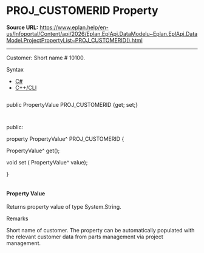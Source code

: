 # PROJ_CUSTOMERID Property

**Source URL:** https://www.eplan.help/en-us/Infoportal/Content/api/2026/Eplan.EplApi.DataModelu~Eplan.EplApi.DataModel.ProjectPropertyList~PROJ_CUSTOMERID().html

---

Customer: Short name # 10100.

Syntax

- [C#](#i-syntax-CS)
- [C++/CLI](#i-syntax-CPP2005)

```
```
public PropertyValue PROJ_CUSTOMERID {get; set;}
```
```

```
```
public:

property PropertyValue^ PROJ_CUSTOMERID {

   PropertyValue^ get();

   void set (    PropertyValue^ value);

}
```
```

#### Property Value

Returns property value of type System.String.

Remarks

Short name of customer. The property can be automatically populated with the relevant customer data from parts management via project management.
